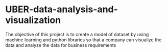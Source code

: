 # UBER-data-analysis-and-visualization
The objective of this project is to create a model of dataset by using machine learning  and python libraries so that  a company can visualize the data and analyze the data  for business requirements
